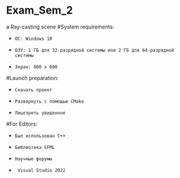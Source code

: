 # Exam_Sem_2
a Ray-casting scene
#System requirements:

 -     OC: Windows 10
 -     ОЗУ: 1 ГБ для 32-разрядной системы или 2 ГБ для 64-разрядной системы
 -     Экран: 800 x 600

#Launch preparation:
-     Скачать проект
-     Развернуть с помощью CMake
-     Лицезреть увиденное

#For Editors:
-     Был использован C++
-     Библиотека SFML
 -     Научные форумы
-      Visual Studio 2022
